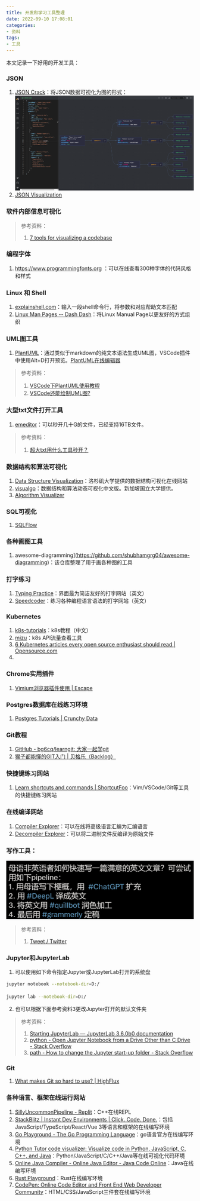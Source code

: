 ```yaml
---
title: 开发和学习工具整理
date: 2022-09-10 17:08:01
categories:
- 资料
tags:
- 工具
---
```

本文记录一下好用的开发工具：
<!--more-->

### JSON
1. [JSON Crack](https://github.com/AykutSarac/jsoncrack.com)：将JSON数据可视化为图的形式：
![](https://raw.githubusercontent.com/Tom89757/ImageHost/main/hexo/20220910171015.png)
2. [JSON Visualization](https://altearius.github.io/tools/json/index.html)

### 软件内部信息可视化

> 参考资料：
> 1. [7 tools for visualizing a codebase](https://lmy.medium.com/7-tools-for-visualizing-a-codebase-41b7cddb1a14)


### 编程字体
1. https://www.programmingfonts.org ：可以在线查看300种字体的代码风格和样式

### Linux 和 Shell
1. [explainshell.com](https://links.bestxtools.com/explainshell.com/)：输入一段shell命令行，将参数和对应帮助文本匹配
2. [Linux Man Pages -- Dash Dash](https://dashdash.io/)：将Linux Manual Page以更友好的方式组织

### UML图工具
1. [PlantUML](https://plantuml.com/zh/)：通过类似于markdown的纯文本语法生成UML图，VSCode插件中使用Alt+D打开预览。[PlantUML在线编辑器](http://www.plantuml.com/plantuml/uml/SyfFKj2rKt3CoKnELR1Io4ZDoSa70000)
> 参考资料：
> 1. [VSCode下PlantUML使用教程](https://gaoxiang15125.gitee.io/2020/10/07/VSCode%E4%B8%8BPlantUML%E4%BD%BF%E7%94%A8%E6%95%99%E7%A8%8B/)
> 2. [VSCode还能绘制UML图?](https://www.bilibili.com/video/BV1kv411q7Kt/)


### 大型txt文件打开工具
1. [emeditor](https://www.emeditor.com/)：可以秒开几十G的文件，已经支持16TB文件。

> 参考资料：
> 1. [超大txt用什么工具秒开？](https://www.zhihu.com/question/279637736)


### 数据结构和算法可视化
1. [Data Structure Visualization](https://www.cs.usfca.edu/~galles/visualization/Algorithms.html)：洛杉矶大学提供的数据结构可视化在线网站
2. [visualgo](https://visualgo.net/zh)：数据结构和算法动态可视化中文版。新加坡国立大学提供。
3. [Algorithm Visualizer](https://algorithm-visualizer.org/)

### SQL可视化
1. [SQLFlow](https://sqlflow.gudusoft.com/?utm_content=buffer137ea&utm_medium=social&utm_source=twitter.com&utm_campaign=buffer#/)

### 各种画图工具
1. awesome-diagramming](https://github.com/shubhamgrg04/awesome-diagramming)：该仓库整理了用于画各种图的工具

### 打字练习
1. [Typing Practice](https://www.keybr.com/)：界面最为简洁友好的打字网站（英文）
2. [Speedcoder](https://www.speedcoder.net/)：练习各种编程语言语法的打字网站（英文）

### Kubernetes
1. [k8s-tutorials](https://github.com/guangzhengli/k8s-tutorials)：k8s教程（中文）
2. [mizu](https://github.com/up9inc/mizu)：k8s API流量查看工具
3. [6 Kubernetes articles every open source enthusiast should read | Opensource.com](https://opensource.com/article/22/12/kubernetes-articles)
4. 

### Chrome实用插件
1. [Vimium浏览器插件使用 | Escape](https://www.escapelife.site/posts/28dc24ac.html)

### Postgres数据库在线练习环境
1. [Postgres Tutorials | Crunchy Data](https://www.crunchydata.com/developers/tutorials)

### Git教程
1. [GitHub - bg6cq/learngit: 大家一起学git](https://github.com/bg6cq/learngit)
2. [猴子都能懂的GIT入门 | 贝格乐（Backlog）](https://backlog.com/git-tutorial/cn/)

### 快捷键练习网站
1. [Learn shortcuts and commands | ShortcutFoo](https://www.shortcutfoo.com/?utm_source=bestxtools.com)：Vim/VSCode/Git等工具的快捷键练习网站

### 在线编译网站
1. [Compiler Explorer](https://godbolt.org/)：可以在线将高级语言汇编为汇编语言
2. [Decompiler Explorer](https://dogbolt.org/)：可以将二进制文件反编译为原始文件

### 写作工具：
![](https://raw.githubusercontent.com/Tom89757/ImageHost/main/hexo/20230102002712.png)
> 参考资料：
> 1. [Tweet / Twitter](https://twitter.com/xyz98/status/1607731247987433473)

### Jupyter和JupyterLab
1. 可以使用如下命令指定Jupyter或JupyterLab打开的系统盘
```bash
jupyter notebook --notebook-dir=D:/

jupyter lab --notebook-dir=D:/
```
2. 也可以根据下面参考资料3更改Jupyter打开的默认文件夹
> 参考资料：
> 1. [Starting JupyterLab — JupyterLab 3.6.0b0 documentation](https://jupyterlab.readthedocs.io/en/stable/getting_started/starting.html)
> 2. [python - Open Jupyter Notebook from a Drive Other than C Drive - Stack Overflow](https://stackoverflow.com/questions/55078484/open-jupyter-notebook-from-a-drive-other-than-c-drive)
> 3. [path - How to change the Jupyter start-up folder - Stack Overflow](https://stackoverflow.com/questions/35254852/how-to-change-the-jupyter-start-up-folder#:~:text=In%20the%20start%20menu%2C%20right,new%20%22D%3A%5Cpath%22%20.)

### Git
1. [What makes Git so hard to use? | HighFlux](https://www.highflux.io/blog/what-makes-git-hard-to-use)

### 各种语言、框架在线运行网站
1. [SillyUncommonPipeline - Replit](https://replit.com/@huanguanghoulai/SillyUncommonPipeline#main.cpp)：C++在线REPL
2. [StackBlitz | Instant Dev Environments | Click. Code. Done.](https://stackblitz.com/)：包括JavaScript/TypeScript/React/Vue 3等语言和框架的在线编写环境
3. [Go Playground - The Go Programming Language](https://go.dev/play/)：go语言官方在线编写环境
4. [Python Tutor code visualizer: Visualize code in Python, JavaScript, C, C++, and Java](https://pythontutor.com/visualize.html#mode=edit)：Python/JavaScript/C/C++/Java等在线可视化代码环境
5. [Online Java Compiler - Online Java Editor - Java Code Online](https://www.jdoodle.com/online-java-compiler/)：Java在线编写环境
6. [Rust Playground](https://play.rust-lang.org/?version=stable&mode=debug&edition=2021)：Rust在线编写环境
7. [CodePen: Online Code Editor and Front End Web Developer Community](https://codepen.io/trending)：HTML/CSS/JavaScript三件套在线编写环境



